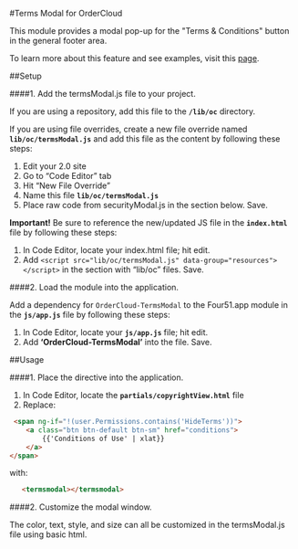 
#Terms Modal for OrderCloud 

This module provides a modal pop-up for the "Terms &amp; Conditions" button in the general footer area.

To learn more about this feature and see examples, visit this [page](https://volition.four51ordercloud.com/store/product/TermsModal).

##Setup

####1. Add the termsModal.js file to your project.

If you are using a repository, add this file to the **`/lib/oc`** directory.

If you are using file overrides, create a new file override named **`lib/oc/termsModal.js`** and add this file as the content by following these steps:

1. Edit your 2.0 site
2. Go to “Code Editor” tab
3. Hit “New File Override”
4. Name this file **`lib/oc/termsModal.js`**
5. Place raw code from securityModal.js in the section below. Save.

**Important!** Be sure to reference the new/updated JS file in the **`index.html`** file by following these steps:

1. In Code Editor, locate your index.html file; hit edit.
2. Add `<script src="lib/oc/termsModal.js" data-group="resources"></script>` in the section with “lib/oc” files. Save.

####2. Load the module into the application.

Add a dependency for `OrderCloud-TermsModal` to the Four51.app module in the **`js/app.js`** file by following these steps:

1. In Code Editor, locate your **`js/app.js`** file; hit edit.
2. Add **‘OrderCloud-TermsModal’** into the file. Save.

##Usage

####1. Place the directive into the application.

 1. In Code Editor, locate the **`partials/copyrightView.html`** file
 2. Replace: 
```html
 <span ng-if="!(user.Permissions.contains('HideTerms'))">
    <a class="btn btn-default btn-sm" href="conditions">
        {{'Conditions of Use' | xlat}}
    </a>
</span>
```

with:  
```html
   <termsmodal></termsmodal>
```
####2. Customize the modal window.

The color, text, style, and size can all be customized in the termsModal.js file using basic html. 

